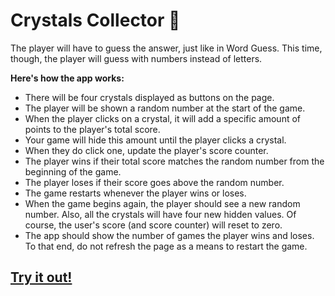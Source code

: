 # Crystals Collector :gem:
The player will have to guess the answer, just like in Word Guess. This time, though, the player will guess with numbers instead of letters.

**Here's how the app works:**
* There will be four crystals displayed as buttons on the page.
* The player will be shown a random number at the start of the game.
* When the player clicks on a crystal, it will add a specific amount of points to the player's total score.
* Your game will hide this amount until the player clicks a crystal.
* When they do click one, update the player's score counter.
* The player wins if their total score matches the random number from the beginning of the game.
* The player loses if their score goes above the random number.
* The game restarts whenever the player wins or loses.
* When the game begins again, the player should see a new random number. Also, all the crystals will have four new hidden values. Of course, the user's score (and score counter) will reset to zero.
* The app should show the number of games the player wins and loses. To that end, do not refresh the page as a means to restart the game.

## [Try it out!](https://parisapahlevan.github.io/unit-4-game)
